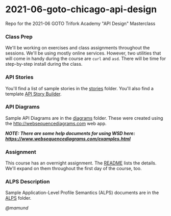 # 2021-06-goto-chicago-api-design

Repo for the 2021-06 GOTO Trifork Academy "API Design" Masterclass 

### Class Prep
We'll be working on exercises and class assignments throughout the sessions. We'll be using mostly online services. However, two utilities that will come in handy during the course are `curl` and `asd`. There will be time for step-by-step install during the class.

### API Stories
You'll find a list of sample stories in the [stories](stories/) folder. You'll also find a template [API Story Builder](stories/api-story-builder.md). 

### API Diagrams
Sample API Diagrams are in the [diagrams](diagrams/) folder. These were created using the http://websequencediagrams.com web app.

_**NOTE: There are some help documents for using WSD here: https://www.websequencediagrams.com/examples.html**_

### Assignment
This course has an overnight assignment. The [README](assignment/README.md) lists the details. We'll expand on them throughout the first day of the course, too.

### ALPS Description
Sample Application-Level Profile Semantics (ALPS) documents are in the [ALPS](alps/) folder. 


_@mamund_

